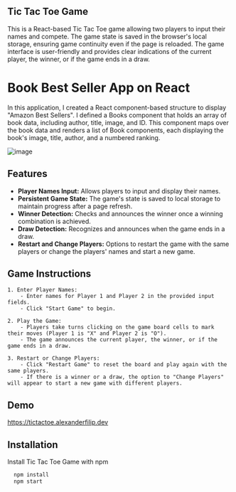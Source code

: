## Tic Tac Toe Game

This is a React-based Tic Tac Toe game allowing two players to input their names and compete. The game state is saved in the browser's local storage, ensuring game continuity even if the page is reloaded. The game interface is user-friendly and provides clear indications of the current player, the winner, or if the game ends in a draw.
# Book Best Seller App on React

In this application, I created a React component-based structure to display "Amazon Best Sellers". I defined a Books component that holds an array of book data, including author, title, image, and ID. This component maps over the book data and renders a list of Book components, each displaying the book's image, title, author, and a numbered ranking.

![image](https://github.com/user-attachments/assets/7a2a6461-a3bc-4b03-b68d-a072204e9f36)



## Features

- **Player Names Input:** Allows players to input and display their names.
- **Persistent Game State:** The game's state is saved to local storage to maintain progress after a page refresh.
- **Winner Detection:** Checks and announces the winner once a winning combination is achieved.
- **Draw Detection:** Recognizes and announces when the game ends in a draw.
- **Restart and Change Players:** Options to restart the game with the same players or change the players' names and start a new game.

## Game Instructions

    1. Enter Player Names:
        - Enter names for Player 1 and Player 2 in the provided input fields.
        - Click "Start Game" to begin.
        
    2. Play the Game:
        - Players take turns clicking on the game board cells to mark their moves (Player 1 is "X" and Player 2 is "O").
        - The game announces the current player, the winner, or if the game ends in a draw.
    
    3. Restart or Change Players:
        - Click "Restart Game" to reset the board and play again with the same players.
        - If there is a winner or a draw, the option to "Change Players" will appear to start a new game with different players.
## Demo

https://tictactoe.alexanderfilip.dev


## Installation

Install Tic Tac Toe Game with npm

```bash
  npm install
  npm start
```
    
